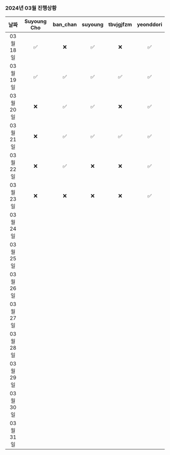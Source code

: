 ### 2024년 03월 진행상황
| 날짜 | Suyoung Cho | ban_chan | suyoung | tbvjgjfzm | yeonddori |
|:---:|:---:|:---:|:---:|:---:|:---:|
| 03월 18일 | ✅ | ❌ | ✅ | ❌ | ✅ |
| 03월 19일 | ✅ | ✅ | ✅ | ✅ | ✅ |
| 03월 20일 | ❌ | ✅ | ✅ | ❌ | ✅ |
| 03월 21일 | ❌ | ✅ | ✅ | ✅ | ✅ |
| 03월 22일 | ❌ | ✅ | ❌ | ❌ | ✅ |
| 03월 23일 | ❌ | ❌ | ❌ | ❌ | ✅ |
| 03월 24일 | | | | | |
| 03월 25일 | | | | | |
| 03월 26일 | | | | | |
| 03월 27일 | | | | | |
| 03월 28일 | | | | | |
| 03월 29일 | | | | | |
| 03월 30일 | | | | | |
| 03월 31일 | | | | | |
